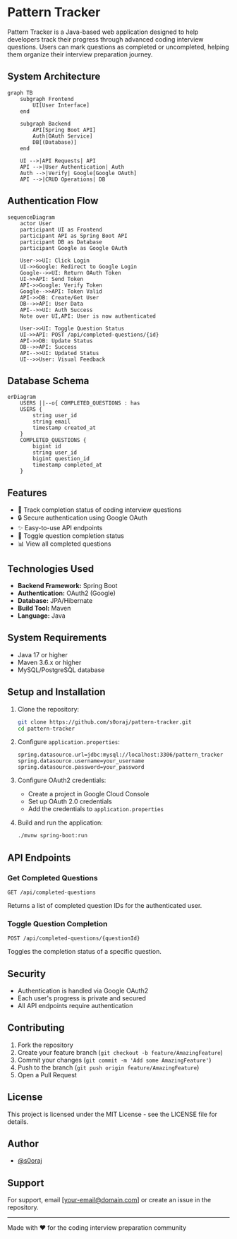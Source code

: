 # Pattern Tracker

Pattern Tracker is a Java-based web application designed to help developers track their progress through advanced coding interview questions. 
Users can mark questions as completed or uncompleted, helping them organize their interview preparation journey.





## System Architecture

```mermaid
graph TB
    subgraph Frontend
        UI[User Interface]
    end
    
    subgraph Backend
        API[Spring Boot API]
        Auth[OAuth Service]
        DB[(Database)]
    end
    
    UI -->|API Requests| API
    API -->|User Authentication| Auth
    Auth -->|Verify| Google[Google OAuth]
    API -->|CRUD Operations| DB
```

## Authentication Flow

```mermaid
sequenceDiagram
    actor User
    participant UI as Frontend
    participant API as Spring Boot API
    participant DB as Database
    participant Google as Google OAuth

    User->>UI: Click Login
    UI->>Google: Redirect to Google Login
    Google-->>UI: Return OAuth Token
    UI->>API: Send Token
    API->>Google: Verify Token
    Google-->>API: Token Valid
    API->>DB: Create/Get User
    DB-->>API: User Data
    API-->>UI: Auth Success
    Note over UI,API: User is now authenticated

    User->>UI: Toggle Question Status
    UI->>API: POST /api/completed-questions/{id}
    API->>DB: Update Status
    DB-->>API: Success
    API-->>UI: Updated Status
    UI-->>User: Visual Feedback
```

## Database Schema

```mermaid
erDiagram
    USERS ||--o{ COMPLETED_QUESTIONS : has
    USERS {
        string user_id
        string email
        timestamp created_at
    }
    COMPLETED_QUESTIONS {
        bigint id
        string user_id
        bigint question_id
        timestamp completed_at
    }
```

## Features

- 📝 Track completion status of coding interview questions
- 🔒 Secure authentication using Google OAuth
- ✨ Easy-to-use API endpoints
- 🔄 Toggle question completion status
- 📊 View all completed questions

## Technologies Used

- **Backend Framework:** Spring Boot
- **Authentication:** OAuth2 (Google)
- **Database:** JPA/Hibernate
- **Build Tool:** Maven
- **Language:** Java

## System Requirements

- Java 17 or higher
- Maven 3.6.x or higher
- MySQL/PostgreSQL database

## Setup and Installation

1. Clone the repository:
   ```bash
   git clone https://github.com/s0oraj/pattern-tracker.git
   cd pattern-tracker
   ```

2. Configure `application.properties`:
   ```properties
   spring.datasource.url=jdbc:mysql://localhost:3306/pattern_tracker
   spring.datasource.username=your_username
   spring.datasource.password=your_password
   ```

3. Configure OAuth2 credentials:
   - Create a project in Google Cloud Console
   - Set up OAuth 2.0 credentials
   - Add the credentials to `application.properties`

4. Build and run the application:
   ```bash
   ./mvnw spring-boot:run
   ```

## API Endpoints

### Get Completed Questions
```http
GET /api/completed-questions
```
Returns a list of completed question IDs for the authenticated user.

### Toggle Question Completion
```http
POST /api/completed-questions/{questionId}
```
Toggles the completion status of a specific question.

## Security

- Authentication is handled via Google OAuth2
- Each user's progress is private and secured
- All API endpoints require authentication

## Contributing

1. Fork the repository
2. Create your feature branch (`git checkout -b feature/AmazingFeature`)
3. Commit your changes (`git commit -m 'Add some AmazingFeature'`)
4. Push to the branch (`git push origin feature/AmazingFeature`)
5. Open a Pull Request

## License

This project is licensed under the MIT License - see the LICENSE file for details.

## Author

- [@s0oraj](https://github.com/s0oraj)

## Support

For support, email [your-email@domain.com] or create an issue in the repository.

---

Made with ❤️ for the coding interview preparation community
